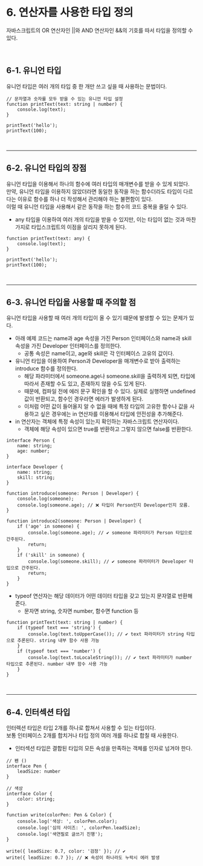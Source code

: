 # 6. 연산자를 사용한 타입 정의

자바스크립트의 OR 연산자인 ||와 AND 연산자인 &&의 기호를 따서 타입을 정의할 수 있다.

<br/>

## 6-1. 유니언 타입

유니언 타입은 여러 개의 타입 중 한 개만 쓰고 싶을 때 사용하는 문법이다.

```TS
// 문자열과 숫자를 모두 받을 수 있는 유니언 타입 설정
function printText(text: string | number) {
    console.log(text);
}

printText('hello');
printText(100);
```

<br/>

---
## 6-2. 유니언 타입의 장점

유니언 타입을 이용해서 하나의 함수에 여러 타입의 매개변수를 받을 수 있게 되었다.  
만약, 유니언 타입을 이용하지 않았더라면 동일한 동작을 하는 함수더라도 타입이 다르다는 이유로 함수를 하나 더 작성해서 관리해야 하는 불편함이 있다.  
이럴 때 유니언 타입을 사용해서 같은 동작을 하는 함수의 코드 중복을 줄일 수 있다.

 - any 타입을 이용하여 여러 개의 타입을 받을 수 있지만, 이는 타입이 없는 것과 마찬가지로 타입스크립트의 이점을 살리지 못하게 된다.
```TS
function printText(text: any) {
    console.log(text);
}

printText('hello');
printText(100);
```

<br/>

---
## 6-3. 유니언 타입을 사용할 때 주의할 점

유니언 타입을 사용할 때 여러 개의 타입이 올 수 있기 떄문에 발생할 수 있는 문제가 있다.  

 - 아래 예제 코드는 name과 age 속성을 가진 Person 인터페이스와 name과 skill 속성을 가진 Developer 인터페이스를 정의한다.
    - 공통 속성은 name이고, age와 skill은 각 인터페이스 고유의 값이다.
 - 유니언 타입을 이용하여 Person과 Developer을 매개변수로 받아 출력하는 introduce 함수를 정의한다.
    - 해당 파라미터에서 someone.age나 someone.skill을 출력하게 되면, 타입에 따라서 존재할 수도 있고, 존재하지 않을 수도 있게 된다.
    - 때문에, 컴파일 전에 에러 문구 확인을 할 수 있다. 실제로 실행하면 undefined 값이 반환되고, 함수인 경우라면 에러가 발생하게 된다.
    - 이처럼 어떤 값이 들어올지 알 수 없을 때에 특정 타입의 고유한 함수나 값을 사용하고 싶은 경우에는 in 연산자를 이용해서 타입에 안전성을 추가해준다.
 - in 연산자는 객체에 특정 속성이 있는지 확인하는 자바스크립트 연산자이다.
    - 객체에 해당 속성이 있으면 true를 반환하고 그렇지 않으면 false를 반환한다.
```TS
interface Person {
    name: string;
    age: number;
}

interface Developer {
    name: string;
    skill: string;
}

function introduce(someone: Person | Developer) {
    console.log(someone);
    console.log(someone.age); // ❌ 타입이 Person인지 Developer인지 모름.
}

function introduce2(someone: Person | Developer) {
    if ('age' in someone) {
        console.log(someone.age); // ✔ someone 파라미터가 Person 타입으로 간주된다.
        return;
    }
    if ('skill' in someone) {
        console.log(someone.skill); // ✔ someone 파라미터가 Developer 타입으로 간주된다.
        return;
    }
}
```

 - typeof 연산자는 해당 데이터가 어떤 데이터 타입을 갖고 있는지 문자열로 반환해준다.
    - 문자면 string, 숫자면 number, 함수면 function 등
```TS
function printText(text: string | number) {
    if (typeof text === 'string') {
        console.log(text.toUpperCase()); // ✔ text 파라미터가 string 타입으로 추론된다. string 내부 함수 사용 가능
    }
    if (typeof text === 'number') {
        console.log(text.toLocaleString()); // ✔ text 파라미터가 number 타입으로 추론된다. number 내부 함수 사용 가능
    }
}
```

<br/>

---
## 6-4. 인터섹션 타입

인터렉션 타입은 타입 2개를 하나로 합쳐서 사용할 수 있는 타입이다.  
보통 인터페이스 2개를 합치거나 타입 정의 여러 개를 하나로 합칠 때 사용한다.  

 - 인터섹션 타입은 결합된 타입의 모든 속성을 만족하는 객체를 인자로 넘겨야 한다.
```TS
// 펜 ()
interface Pen {
    leadSize: number
}

// 색상
interface Color {
    color: string;
}

function write(colorPen: Pen & Color) {
    console.log('색상: ', colorPen.color);
    console.log('심의 사이즈: ', colorPen.leadSize);
    console.log('색연필로 글쓰기 진행');
}

write({ leadSize: 0.7, color: '검정' }); // ✔
write({ leadSize: 0.7 }); // ❌ 속성이 하나라도 누락시 에러 발생
```